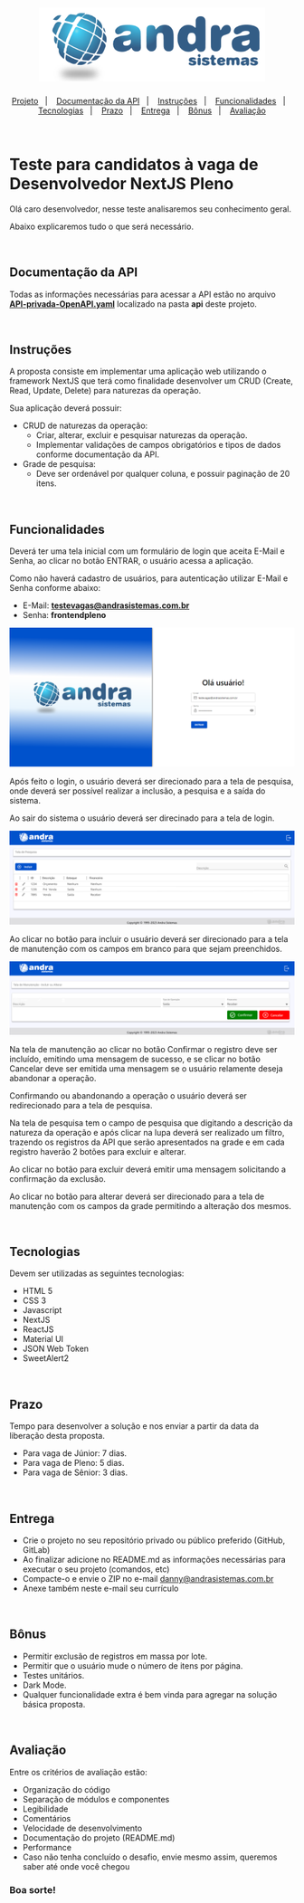 <!-- [![](./images/logoazul.png)](https://www.andrasistemas.com.br) -->
<h1 align="center">
  <a href="https://www.andrasistemas.com.br">
    <img alt="Logo moveit" src="./images/logoazul.png" width="400px" />
  </a>
</h1>

<p align="center">
 <a href="#projeto">Projeto</a>&nbsp;&nbsp;&nbsp;|&nbsp;&nbsp;&nbsp;
 <a href="#docapi">Documentação da API</a>&nbsp;&nbsp;&nbsp;|&nbsp;&nbsp;&nbsp;
 <a href="#instrucoes">Instruções</a>&nbsp;&nbsp;&nbsp;|&nbsp;&nbsp;&nbsp;
 <a href="#funcionalidades">Funcionalidades</a>&nbsp;&nbsp;&nbsp;|&nbsp;&nbsp;&nbsp;
 <a href="#tecnologia">Tecnologias</a>&nbsp;&nbsp;&nbsp;|&nbsp;&nbsp;&nbsp;
 <a href="#prazo">Prazo</a>&nbsp;&nbsp;&nbsp;|&nbsp;&nbsp;&nbsp;
 <a href="#entrega">Entrega</a>&nbsp;&nbsp;&nbsp;|&nbsp;&nbsp;&nbsp;
 <a href="#bonus">Bônus</a>&nbsp;&nbsp;&nbsp;|&nbsp;&nbsp;&nbsp;
 <a href="#avaliacao">Avaliação</a>
</p>

<a id="projeto"></a><br>

# Teste para candidatos à vaga de Desenvolvedor NextJS Pleno

Olá caro desenvolvedor, nesse teste analisaremos seu conhecimento geral. 

Abaixo explicaremos tudo o que será necessário.

<a id="docapi"></a><br>

## Documentação da API

Todas as informações necessárias para acessar a API estão no arquivo **[API-privada-OpenAPI.yaml](./api/API-privada-OpenAPI.yaml)** localizado na pasta **api** deste projeto.

<a id="instrucoes"></a><br>

## Instruções

A proposta consiste em implementar uma aplicação web utilizando o framework NextJS que terá como finalidade desenvolver um CRUD (Create, Read, Update, Delete) para naturezas da operação.

Sua aplicação deverá possuir:

- CRUD de naturezas da operação:
  - Criar, alterar, excluir e pesquisar naturezas da operação.
  - Implementar validações de campos obrigatórios e tipos de dados conforme documentação da API.
- Grade de pesquisa:
  - Deve ser ordenável por qualquer coluna, e possuir paginação de 20 itens.

<a id="funcionalidades"></a><br>

## Funcionalidades

Deverá ter uma tela inicial com um formulário de login que aceita E-Mail e Senha, ao clicar no botão ENTRAR, o usuário acessa a aplicação.

Como não haverá cadastro de usuários, para autenticação utilizar E-Mail e Senha conforme abaixo:

- E-Mail: **testevagas@andrasistemas.com.br**
- Senha: **frontendpleno**

![Tela de Login](./layout/teladelogin.png)

Após feito o login, o usuário deverá ser direcionado para a tela de pesquisa, onde deverá ser possível realizar a inclusão, a pesquisa e a saída do sistema. 

Ao sair do sistema o usuário deverá ser direcinado para a tela de login.

![Tela de Pesquisa](./layout/teladepesquisa.png)

Ao clicar no botão para incluir o usuário deverá ser direcionado para a tela de manutenção com os campos em branco para que sejam preenchidos.

![Tela de Manutenção](./layout/telademanutencao.png)

Na tela de manutenção ao clicar no botão Confirmar o registro deve ser incluído, emitindo uma mensagem de sucesso, e se clicar no botão Cancelar deve ser emitida uma mensagem se o usuário relamente deseja abandonar a operação. 

Confirmando ou abandonando a operação o usuário deverá ser redirecionado para a tela de pesquisa.

Na tela de pesquisa tem o campo de pesquisa que digitando a descrição da natureza da operação e após clicar na lupa deverá ser realizado um filtro, trazendo os registros da API que serão apresentados na grade e em cada registro haverão 2 botões para excluir e alterar.

Ao clicar no botão para excluir deverá emitir uma mensagem solicitando a confirmação da exclusão. 

Ao clicar no botão para alterar deverá ser direcionado para a tela de manutenção com os campos da grade permitindo a alteração dos mesmos.

<a id="tecnologia"></a><br>

## Tecnologias

Devem ser utilizadas as seguintes tecnologias:

- HTML 5
- CSS 3
- Javascript
- NextJS
- ReactJS
- Material UI
- JSON Web Token
- SweetAlert2

<a id="prazo"></a><br>

## Prazo

Tempo para desenvolver a solução e nos enviar a partir da data da liberação desta proposta.

- Para vaga de Júnior: 7 dias.
- Para vaga de Pleno: 5 dias.
- Para vaga de Sênior: 3 dias.

<a id="entrega"></a><br>

## Entrega

- Crie o projeto no seu repositório privado ou público preferido (GitHub, GitLab)
- Ao finalizar adicione no README.md as informações necessárias para executar o seu projeto (comandos, etc)
- Compacte-o e envie o ZIP no e-mail danny@andrasistemas.com.br 
- Anexe também neste e-mail seu currículo

<a id="bonus"></a><br>

## Bônus

- Permitir exclusão de registros em massa por lote.
- Permitir que o usuário mude o número de itens por página.
- Testes unitários.
- Dark Mode.
- Qualquer funcionalidade extra é bem vinda para agregar na solução básica proposta.

<a id="avaliacao"></a><br>

## Avaliação

Entre os critérios de avaliação estão:

- Organização do código
- Separação de módulos e componentes
- Legibilidade
- Comentários
- Velocidade de desenvolvimento
- Documentação do projeto (README.md)
- Performance
- Caso não tenha concluído o desafio, envie mesmo assim, queremos saber até onde você chegou

### Boa sorte!
